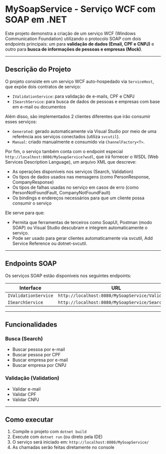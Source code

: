 # MySoapService - Serviço WCF com SOAP em .NET

Este projeto demonstra a criação de um serviço WCF (Windows Communication Foundation) utilizando o protocolo SOAP com dois endpoints principais: um para **validação de dados (Email, CPF e CNPJ)** e outro para **busca de informações de pessoas e empresas (Mock)**.

---

## Descrição do Projeto

O projeto consiste em um serviço WCF auto-hospedado via `ServiceHost`, que expõe dois contratos de serviço:

- `IValidationService`: para validação de e-mails, CPF e CNPJ
- `ISearchService`: para busca de dados de pessoas e empresas com base em e-mail ou documentos

Além disso, são implementados 2 clientes diferentes que irão consumir esses serviços:
- `Generated`: gerado automaticamente via Visual Studio por meio de uma referência aos serviços conectados (utiliza `svcutil`).
- `Manual`: criado manualmente e consumido via `ChannelFactory<T>`.

Por fim, o serviço também conta com o endpoint especial `http://localhost:8080/MySoapService?wsdl`, que irá fornecer o WSDL (Web Services Description Language), um arquivo XML que descreve:
- As operações disponíveis nos serviços (Search, Validation)
- Os tipos de dados usados nas mensagens (como PersonResponse, CompanyResponse)
- Os tipos de falhas usadas no serviço em casos de erro (como PersonNotFoundFault, CompanyNotFoundFault)
- Os bindings e endereços necessários para que um cliente possa consumir o serviço

Ele serve para que:
- Permita que ferramentas de terceiros como SoapUI, Postman (modo SOAP) ou Visual Studio descubram e integrem automaticamente o serviço.
- Pode ser usado para gerar clientes automaticamente via svcutil, Add Service Reference ou dotnet-svcutil.

---

## Endpoints SOAP

Os serviços SOAP estão disponíveis nos seguintes endpoints:

| Interface              | URL                                      |
|------------------------|-------------------------------------------|
| `IValidationService`   | `http://localhost:8080/MySoapService/Validation` |
| `ISearchService`       | `http://localhost:8080/MySoapService/Search`     |

---

## Funcionalidades

### Busca (Search)
- Buscar pessoa por e-mail
- Buscar pessoa por CPF
- Buscar empresa por e-mail
- Buscar empresa por CNPJ

### Validação (Validation)
- Validar e-mail
- Validar CPF
- Validar CNPJ
---

## Como executar

1. Compile o projeto com `dotnet build`
2. Execute com `dotnet run` (ou direto pela IDE)
3. O serviço será iniciado em: `http://localhost:8080/MySoapService/`
4. As chamadas serão feitas diretamente no console
